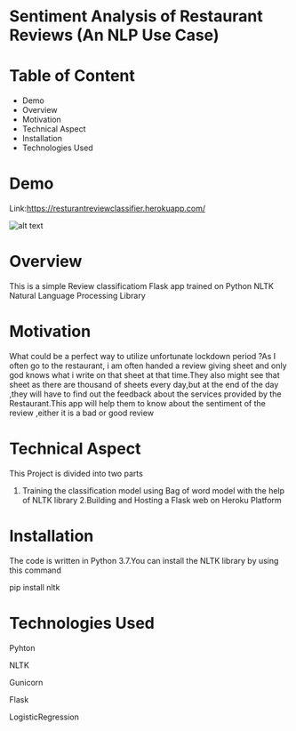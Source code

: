 # Sentiment Analysis of Restaurant Reviews (An NLP Use Case)

# Table of Content
- Demo 
- Overview 
- Motivation
- Technical Aspect
- Installation
- Technologies Used
# Demo
Link:https://resturantreviewclassifier.herokuapp.com/

![alt text](https://images.pexels.com/photos/6267/menu-restaurant-vintage-table.jpg?auto=compress&cs=tinysrgb&dpr=1&w=500)

# Overview
This is a simple Review classificatiom Flask app trained on Python NLTK Natural Language Processing Library

# Motivation
What could be a perfect way to utilize unfortunate lockdown period ?As I often go to the restaurant, i  am often handed a review giving sheet and only god knows what i write on that sheet at that time.They also might see that sheet as there are thousand of sheets every day,but at the end of the day ,they will have to find out the feedback about the services provided by the Restaurant.This app will help them to know about the sentiment of the review ,either it is a bad or good review 

# Technical Aspect
This  Project is divided into two parts
1. Training the classification model using Bag of word model with the help of NLTK library
2.Building and Hosting a Flask web on Heroku Platform

# Installation
The code is written in Python 3.7.You can install the NLTK library by using this command

pip install nltk

# Technologies Used

Pyhton 

NLTK

Gunicorn

Flask

LogisticRegression
